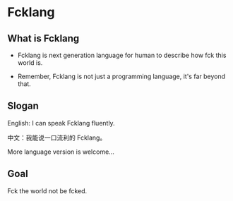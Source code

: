 # Fcklang

## What is Fcklang

- Fcklang is next generation language for human to describe how fck this world is.

- Remember, Fcklang is not just a programming language, it's far beyond that.

## Slogan

English: I can speak Fcklang fluently.

中文：我能说一口流利的 Fcklang。

More language version is welcome...

## Goal

Fck the world not be fcked.
